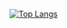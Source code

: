[![Top Langs](https://github-readme-stats.vercel.app/api/top-langs/?username=anuraghazra)](https://github.com/lolpowerluke/github-readme-stats)
